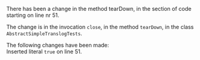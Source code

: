 There has been a change in the method tearDown, in the section of code starting on line nr 51.
  
The change is in the invocation ```close```, in the method ```tearDown```, in the class ```AbstractSimpleTranslogTests```.
  
The following changes have been made:  
Inserted literal ```true``` on line 51.  
